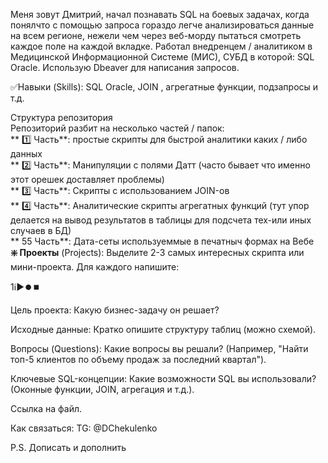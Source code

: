Меня зовут Дмитрий, начал познавать SQL на боевых задачах, когда понялчто с помощью запроса гораздо легче анализироваться данные на всем регионе, нежели чем через веб-морду пытаться смотреть каждое поле на каждой вкладке. Работал внедренцем / аналитиком в Медицинской Информационной Системе (МИС), СУБД в которой: SQL Oracle. Использую Dbeaver для написания запросов. 

✅Навыки (Skills): SQL Oracle, JOIN , агрегатные функции, подзапросы и т.д.

Структура репозитория  
Репозиторий разбит на несколько частей / папок:  
** 1️⃣ Часть**: простые скрипты для быстрой аналитики каких / либо данных  
** 2️⃣ Часть**: Манипуляции с полями Датт (часто бывает что именно этот орешек доставляет проблемы)  
** 3️⃣ Часть**: Скрипты с использованием JOIN-ов  
** 4️⃣ Часть**: Аналитические скрипты агрегатных функций (тут упор делается на вывод результатов в таблицы для подсчета тех-или иных случаев в БД)  
** 5️5 Часть**: Дата-сеты используеммые в печатныч формах на Вебе  
**❇️ Проекты** (Projects): Выделите 2-3 самых интересных скрипта или мини-проекта. Для каждого напишите:

1ℹ️▶️⏺️⏹️

Цель проекта: Какую бизнес-задачу он решает?

Исходные данные: Кратко опишите структуру таблиц (можно схемой).

Вопросы (Questions): Какие вопросы вы решали? (Например, "Найти топ-5 клиентов по объему продаж за последний квартал").

Ключевые SQL-концепции: Какие возможности SQL вы использовали? (Оконные функции, JOIN, агрегация и т.д.).

Ссылка на файл.


Как связаться: TG: @DChekulenko

P.S. Дописать и дополнить
